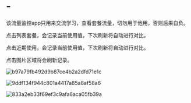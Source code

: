 # -
该流量监控app只用来交流学习，查看套餐流量，切勿用于他用，否则后果自负。

点击列表套餐，会记录当前使用值，下次刷新将自动进行对比。


点击近期使用，会记录当前使用值，下次刷新将自动进行对比。


点击图片区域将会刷新记录。



![b97a79fb492d9b87ce4b2a2dfd71e1c](https://user-images.githubusercontent.com/28004731/219291908-e5216de8-ea1d-4dd8-ac0b-0c333206e3bf.jpg)

![9ddf134f944c801a4417a85a8af58a6](https://user-images.githubusercontent.com/28004731/219291984-f5377076-715c-4ca4-b9c2-0c7fb963445f.jpg)

![833a2eb33f69ef3c9afa6aca05fb39a](https://user-images.githubusercontent.com/28004731/219292011-59b46ba0-e142-4ded-be65-2bb09f488b03.jpg)
